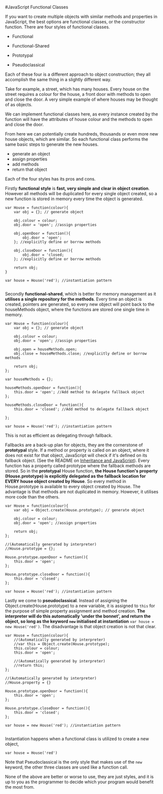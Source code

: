 #JavaScript Functional Classes

If you want to create multiple objects with similar methods and properties in JavaScript, the best options are functional classes, or the constructor function. There are four styles of functional classes.

 * Functional

 * Functional-Shared

 * Prototypal

 * Pseudoclassical

Each of these four is a different approach to object construction; they all accomplish the same thing in a slightly different way.

Take for example, a street, which has many houses. Every house on the street requires a colour for the house, a front door with methods to open and close the door. A very simple example of where houses may be thought of as objects. 

We can implement functional classes here, as every instance created by the function will have the attributes of house colour and the methods to open and close the door.  

From here we can potentially create hundreds, thousands or even more new house objects, which are similar.  So each functional class performs the same basic steps to generate the new houses.

* generate an object
* assign properties
* add methods
* return that object

Each of the four styles has its pros and cons.

Firstly **functional style** is **fast, very simple and clear in object creation**.  However all methods will be duplicated for every single object created, so a new function is stored in memory every time the object is generated.

````
var House = function(colour){
	var obj = {}; // generate object
	
	obj.colour = colour;
	obj.door = 'open'; //assign properties
	
	obj.openDoor = function(){
		obj.door = 'open';
	}; //explicitly define or borrow methods
	
	obj.closeDoor = function(){
		obj.door = 'closed;
	}; //explicitly define or borrow methods
	
	return obj;
}

var house = House('red'); //instantiation pattern
	
````

Secondly **functional-shared**, which is better for memory management as it **utilises a single repository for the methods**. Every time an object is created, pointers are generated, so every new object will point back to the houseMethods object, where the functions are stored one single time in memory.  

````
var House = function(colour){
	var obj = {}; // generate object
	
	obj.colour = colour;
	obj.door = 'open'; //assign properties
	
	obj.open = houseMethods.open;
	obj.close = houseMethods.close; //explicitly define or borrow methods
	
	return obj;
};

var houseMethods = {};

houseMethods.openDoor = function(){
	this.door = 'open'; //Add method to delegate fallback object
};

houseMethods.closeDoor = function(){
	this.door = 'closed'; //Add method to delegate fallback object

};

var house = House('red'); //instantiation pattern

````
This is not as efficient as delegating through fallback.

Fallbacks are a back-up plan for objects, they are the cornerstone of **prototypal** style.  If a method or property is called on an object, where it does not exist for that object, JavaScript will check if it's defined on its fallback object. (See the README on [Inheritance and JavaScript](https://github.com/codingforeveryone/READMEs/blob/master/JavaScript/inheritance-and-javascript.md)).  Every function has a property called prototype where the fallback methods are stored.  So in the **prototypal** House function, **the House function's property (House.prototype) is explicitly delegated as the fallback location for EVERY house object created by House**.  So every method in House.prototype is available to every object created by House.  The advantage is that methods are not duplicated in memory. However, it utilises more code than the others.

````
var House = function(colour){
	var obj = Object.create(House.prototype); // generate object
	
	obj.colour = colour;
	obj.door = 'open'; //assign properties
	
	return obj;
};

//(Automatically generated by interpreter)
//House.prototype = {};

House.prototype.openDoor = function(){
	this.door = 'open';
};

House.prototype.closeDoor = function(){
	this.door = 'closed';
};

var house = House('red'); //instantiation pattern

````

Lastly we come to **pseudoclassical**.  Instead of assigning the Object.create(House.prototype) to a new variable, it is assigned to `this` for the purpose of simple property assignment and method creation.  **The interpreter will do this automatically 'under the bonnet', and return the object, so long as the keyword `new` initialised at instantiation**  `var house = new House('red')`.  The disadvantage is that object creation is not that clear.

````
var House = function(colour){
	//(Automatically generated by interpreter)
	//var this = Object.create(House.prototype);
	this.colour = colour;
	this.door = 'open';

	//(Automatically generated by interpreter)
	//return this;
};

//(Automatically generated by interpreter)
//House.property = {}

House.prototype.openDoor = function(){
	this.door = 'open';
};

House.prototype.closeDoor = function(){
	this.door = 'closed';
};

var house = new House('red'); //instantiation pattern


````

Instantiation happens when a functional class is utilized to create a new object,
 
`var house = House('red')` 
     
Note that Pseudoclassical is the only style that makes use of the `new` keyword, the other three classes are used like a function call.

None of the above are better or worse to use, they are just styles, and it is up to you as the programmer to decide which your program would benefit the most from.
